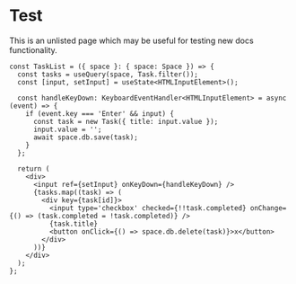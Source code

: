 # Test

This is an unlisted page which may be useful for testing new docs functionality.

```tsx file=../src/demos/Test.tsx#L13-L37 showcase peers=2 controls=airplane setup=identity,space
const TaskList = ({ space }: { space: Space }) => {
  const tasks = useQuery(space, Task.filter());
  const [input, setInput] = useState<HTMLInputElement>();

  const handleKeyDown: KeyboardEventHandler<HTMLInputElement> = async (event) => {
    if (event.key === 'Enter' && input) {
      const task = new Task({ title: input.value });
      input.value = '';
      await space.db.save(task);
    }
  };

  return (
    <div>
      <input ref={setInput} onKeyDown={handleKeyDown} />
      {tasks.map((task) => (
        <div key={task[id]}>
          <input type='checkbox' checked={!!task.completed} onChange={() => (task.completed = !task.completed)} />
          {task.title}
          <button onClick={() => space.db.delete(task)}>x</button>
        </div>
      ))}
    </div>
  );
};
```

